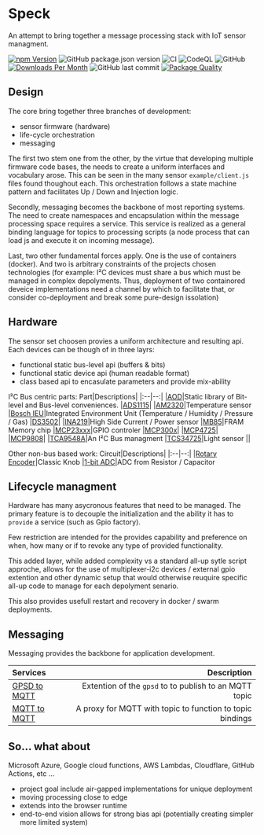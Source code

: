 # Speck

An attempt to bring together a message processing stack with IoT sensor managment.   


[![npm Version](https://img.shields.io/npm/v/@johntalton/speck.svg)](https://www.npmjs.com/package/@johntalton/speck)
![GitHub package.json version](https://img.shields.io/github/package-json/v/johntalton/speck)
![CI](https://github.com/johntalton/speck/workflows/CI/badge.svg?branch=master&event=push)
![CodeQL](https://github.com/johntalton/speck/workflows/CodeQL/badge.svg)
![GitHub](https://img.shields.io/github/license/johntalton/speck)
[![Downloads Per Month](https://img.shields.io/npm/dm/@johntalton/speck.svg)](https://www.npmjs.com/package/@johntalton/speck)
![GitHub last commit](https://img.shields.io/github/last-commit/johntalton/speck)
[![Package Quality](https://npm.packagequality.com/shield/%40johntalton%2Fspeck.svg)](https://packagequality.com/#?package=@johntalton/speck)


## Design
The core bring together three branches of development:
* sensor firmware (hardware)
* life-cycle orchestration
* messaging

The first two stem one from the other, by the virtue that developing multiple firmware code bases, the needs to create a uniform interfaces and vocabulary arose.  This can be seen in the many sensor `example/client.js` files found thoughout each.  This orchestration follows a state machine pattern and facilitates Up / Down and Injection logic.  

Secondly, messaging becomes the backbone of most reporting systems.  The need to create namespaces and encapsulation within the message processing space requires a service.  This service is realized as a general binding language for topics to processing scripts (a node process that can load js and execute it on incoming message).

Last, two other fundamental forces apply.  One is the use of containers (docker). And two is arbitrary constraints of the projects chosen technologies (for example: I²C devices must share a bus which must be managed in complex depolyments.  Thus, deployment of two containored deveice implementations need a channel by which to facilitate that, or consider co-deployment and break some pure-design issolation)

## Hardware
The sensor set choosen provies a uniform architecture and resulting api.  Each devices can be though of in three layrs: 
- functional static bus-level api (buffers & bits)
- functional static device api (human readable format)
- class based api to encasulate parameters and provide mix-ability

I²C Bus centric parts:
Part|Descriptions|
|:--|--:|
|[AOD]()|Static library of Bit-level and Bus-level conveniences.
|[ADS1115]()|
|[AM2320]()|Temperature sensor
|[Bosch IEU]()|Integrated Environment Unit (Temperature / Humidity / Pressure / Gas)
|[DS3502]()|
|[INA219]()|High Side Current / Power sensor
|[MB85]()|FRAM Memory chip
|[MCP23xxx]()|GPIO controler
|[MCP300x]()|
|[MCP4725]()|
|[MCP9808]()|
|[TCA9548A]()|An I²C Bus managment
|[TCS34725]()|Light sensor
|[]()|

Other non-bus based work:
Circuit|Descriptions|
|:--|--:|
|[Rotary Encoder]()|Classic Knob
|[1-bit ADC]()|ADC from Resistor / Capacitor


## Lifecycle managment

Hardware has many asycronous features that need to be managed. The primary feature is to decouple
the initialization and the ability it has to `provide` a service (such as Gpio factory).

Few restriction are intended for the provides capability and preference on when, how many or if 
to revoke any type of provided functionality.

This added layer, while added complexity vs a standard all-up sytle script approche, allows for 
the use of multiplexer-i2c devices / external gpio extention and other dynamic setup that would
otherwise reuquire specific all-up code to manage for each depolyment senario.

This also provides usefull restart and recovery in docker / swarm deployments.


## Messaging
Messaging provides the backbone for application development.  

|Services|Description|
|:--|--:|
|[GPSD to MQTT]()|Extention of the `gpsd` to to publish to an MQTT topic
|[MQTT to MQTT]()|A proxy for MQTT with topic to function to topic bindings




## So... what about
Microsoft Azure, Google cloud functions, AWS Lambdas, Cloudflare, GitHub Actions, etc ...

- project goal include air-gapped implementations for unique deployment
- moving processing close to edge
- extends into the browser runtime
- end-to-end vision allows for strong bias api (potentially creating simpler more limited system)







